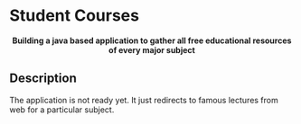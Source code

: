# Student Courses


<p style="text-align: center;">
    <b>Building a java based application to gather all free educational resources of every major subject</b>
</p>

## Description

<p>
    The application is not ready yet.
    It just redirects to famous lectures from web for a particular subject.
</p>







